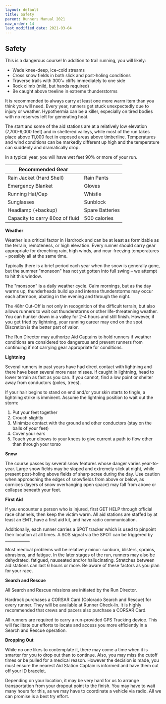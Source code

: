 ```yaml
---
layout: default
title: Safety
parent: Runners Manual 2021
nav_order: 14
last_modified_date: 2021-03-04
---
```


## Safety

This is a dangerous course! In addition to trail running, you will likely:
* Wade knee-deep, ice-cold streams
* Cross snow fields in both slick and post-holing conditions
* Traverse trails with 300’+ cliffs immediately to one side
* Rock climb (mild, but hands required)
* Be caught above treeline in extreme thunderstorms
 
It is recommended to always carry at least one more warm item than you think you will need.  Every year, runners get stuck unexpectedly due to injury or weather.  Hypothermia can be a killer, especially on tired bodies with no reserves left for generating heat.
 
The start and some of the aid stations are at a relatively low elevation (7,700-9,000 feet) and in sheltered valleys, while most of the run takes place above 11,000 feet in exposed areas above timberline. Temperatures and wind conditions can be markedly different up high and the temperature can suddenly and dramatically drop. 
 
In a typical year, you will have wet feet 90% or more of your run.
 
| **Recommended Gear**            |                 |
|---------------------------------|-----------------|
| Rain Jacket (Hard Shell)        | Rain Pants      |
| Emergency Blanket               | Gloves          |
| Running Hat/Cap                 | Whistle         |
| Sunglasses                      | Sunblock        |
| Headlamp (+backup)              | Spare Batteries |
| Capacity to carry 80oz of fluid | 500 calories    |
 
**Weather**
 
Weather is a critical factor in Hardrock and can be at least as formidable as the terrain, remoteness, or high elevation.  Every runner should carry gear appropriate for drenching rain, high winds, and near-freezing temperatures - possibly all at the same time.
 
Typically there is a brief period each year when the snow is generally gone, but the summer "monsoon" has not yet gotten into full swing – we attempt to hit this window.
 
The "monsoon" is a daily weather cycle. Calm mornings, but as the day warms up, thunderheads build up and intense thunderstorms may occur each afternoon, abating in the evening and through the night.
 
The 48hr Cut-Off is not only in recognition of the difficult terrain, but also allows runners to wait out thunderstorms or other life-threatening weather. You can hunker down in a valley for 2-4 hours and still finish. However, if you get fried by lightning, your running career may end on the spot. Discretion is the better part of valor.
 
The Run Director may authorize Aid Captains to hold runners if weather conditions are considered too dangerous and prevent runners from continuing if not carrying gear appropriate for conditions.
 
**Lightning**
 
Several runners in past years have had direct contact with lightning and there have been several more near misses. If caught in lightning, head to lower terrain as fast as you can.  If you cannot, find a low point or shelter away from conductors (poles, trees).  
 
If your hair begins to stand on end and/or your skin starts to tingle, a lightning strike is imminent.  Assume the lightning position to wait out the storm:
1. Put your feet together
2. Crouch slightly
3. Minimize contact with the ground and other conductors (stay on the balls of your feet)
4. Cover your ears
5. Touch your elbows to your knees to give current a path to flow other than through your torso
 
**Snow**
 
The course passes by several snow features whose danger varies year-to-year.  Large snow fields may be sloped and extremely slick at night, while present post-holing above fields of sharp scree during the day.  Use caution when approaching the edges of snowfields from above or below, as cornices (layers of snow overhanging open space) may fall from above or collapse beneath your feet.
 
**First Aid**
 
If you encounter a person who is injured, first GET HELP through official race channels, then keep the victim warm.  All aid stations are staffed by at least an EMT, have a first aid kit, and have radio communication.  
 
Additionally, each runner carries a SPOT tracker which is used to pinpoint their location at all times.  A SOS signal via the SPOT can be triggered by ____________.
 
Most medical problems will be relatively minor: sunburn, blisters, sprains, abrasions, and fatigue. In the later stages of the run, runners may also be dehydrated, fatigued, nauseated and/or hallucinating.  Stretches between aid stations can last 6 hours or more.  Be aware of these factors as you plan for your race.
 
**Search and Rescue**
 
All Search and Rescue missions are initiated by the Run Director.
 
Hardrock purchases a CORSAR Card (Colorado Search and Rescue) for every runner. They will be available at Runner Check-In. It is highly recommended that crews and pacers also purchase a CORSAR Card.
 
All runners are required to carry a run-provided GPS Tracking device. This will facilitate our efforts to locate and access you more efficiently in a Search and Rescue operation.
 
**Dropping Out**
 
While no one likes to contemplate it, there may come a time when it is smarter for you to drop out than to continue. Also, you may miss the cutoff times or be pulled for a medical reason. However the decision is made, you must ensure the nearest Aid Station Captain is informed and have them cut off your ID bracelet.
 
Depending on your location, it may be very hard for us to arrange transportation from your dropout point to the finish. You may have to wait many hours for this, as we may have to coordinate a vehicle via radio. All we can promise is a best try effort.
